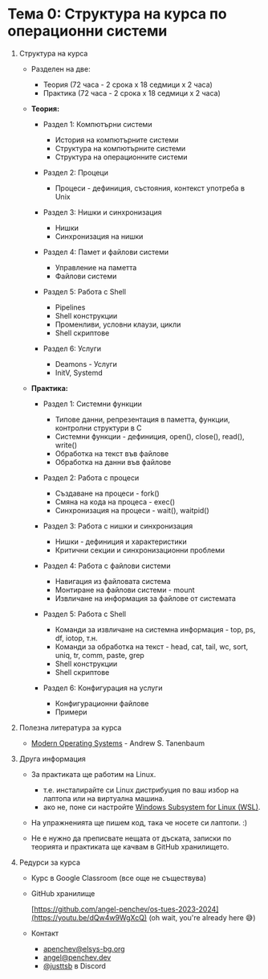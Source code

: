 # Тема 0: Структура на курса по операционни системи

1. Структура на курса

   - Разделен на две:

     - Теория (72 часа - 2 срока x 18 седмици x 2 часа)
     - Практика (72 часа - 2 срока x 18 седмици x 2 часа)

   - **Теория:**

     - Раздел 1: Компютърни системи

       - История на компютърните системи
       - Структура на компютърните системи
       - Структура на операционните системи

     - Раздел 2: Процеци

       - Процеси - дефиниция, състояния, контекст употреба в Unix

     - Раздел 3: Нишки и синхронизация

       - Нишки
       - Синхронизация на нишки

     - Раздел 4: Памет и файлови системи

       - Управление на паметта
       - Файлови системи

     - Раздел 5: Работа с Shell

       - Pipelines
       - Shell конструкции
       - Променливи, условни клаузи, цикли
       - Shell скриптове

     - Раздел 6: Услуги
       - Deamons - Услуги
       - InitV, Systemd

   - **Практика:**

     - Раздел 1: Системни функции

       - Типове данни, репрезентация в паметта, функции, контролни структури в C
       - Системни функции - дефиниция, open(), close(), read(), write()
       - Обработка на текст във файлове
       - Обработка на данни във файлове

     - Раздел 2: Работа с процеси

       - Създаване на процеси - fork()
       - Смяна на кода на процеса - exec()
       - Синхронизация на процеси - wait(), waitpid()

     - Раздел 3: Работа с нишки и синхронизация

       - Нишки - дефиниция и характеристики
       - Критични секции и синхронизационни проблеми

     - Раздел 4: Работа с файлови системи

       - Навигация из файловата система
       - Монтиране на файлови системи - mount
       - Извличане на информация за файлове от системата

     - Раздел 5: Работа с Shell

       - Команди за извличане на системна информация - top, ps, df, iotop, т.н.
       - Команди за обработка на текст - head, cat, tail, wc, sort, uniq, tr, comm,
         paste, grep
       - Shell конструкции
       - Shell скриптове

     - Раздел 6: Конфигурация на услуги

       - Конфигурационни файлове
       - Примери

2. Полезна литература за курса

   - [Modern Operating Systems](https://csc-knu.github.io/sys-prog/books/Andrew%20S.%20Tanenbaum%20-%20Modern%20Operating%20Systems.pdf)
     \- Andrew S. Tanenbaum

3. Друга информация

   - За практиката ще работим на Linux.

     - т.е. инсталирайте си Linux дистрибуция по ваш избор на лаптопа или на виртуална
       машина.
     - ако не, поне си настройте [Windows Subsystem for Linux (WSL)](https://youtu.be/qYlgUDKKK5A).

   - На упражненията ще пишем код, така че носете си лаптопи. :)
   - Не е нужно да преписвате нещата от дъската, записки по теорията и практиката
     ще качвам в GitHub хранилището.

4. Редурси за курса

   - Курс в Google Classroom (все още не съществува)

   - GitHub хранилище

     [https://github.com/angel-penchev/os-tues-2023-2024](https://youtu.be/dQw4w9WgXcQ)
     (oh wait, you're already here 😅)

   - Контакт
     - <apenchev@elsys-bg.org>
     - [angel@penchev.dev](mailto:angel@penchev.dev)
     - [@justtsb](https://discord.com/channels/@me/300707476851130368) в Discord
